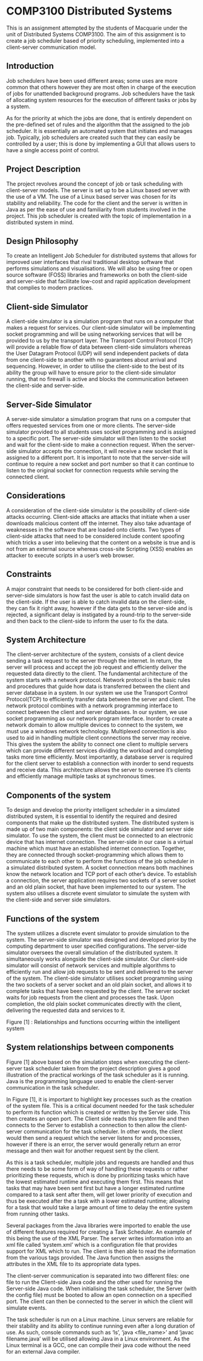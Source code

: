 # COMP3100 Distributed Systems

This is an assignment attempted by the students of Macquarie under the unit of Distributed Systems COMP3100. The aim of this assignment is to create a job scheduler based of priority scheduling, implemented into a client-server communication model.

## Introduction

Job schedulers have been used different areas; some uses are more common that others however they are most often in charge of the execution of jobs for unattended background programs. Job schedulers have the task of allocating system resources for the execution of different tasks or jobs by a system.

As for the priority at which the jobs are done, that is entirely dependent on the pre-defined set of rules and the algorithm that the assigned to the job scheduler. It is essentially an automated system that initiates and manages job. Typically, job schedulers are created such that they can easily be controlled by a user; this is done by implementing a GUI that allows users to have a single access point of control.

## Project Description

The project revolves around the concept of job or task scheduling with client-server models. The server is set up to be a Linux based server with the use of a VM. The use of a Linux based server was chosen for its stability and reliability. The code for the client and the server is written in Java as per the ease of use and familiarity from students involved in the project. This job scheduler is created with the topic of implementation in a distributed system in mind.

## Design Philosophy
To create an Intelligent Job Scheduler for distributed systems that allows for improved user interfaces that rival traditional desktop software that performs simulations and visualisations. We will also be using free or open source software (FOSS) libraries and frameworks on both the client-side and server-side that facilitate low-cost and rapid application development that complies to modern practices. 

## Client-side Simulator
A client-side simulator is a simulation program that runs on a computer that makes a request for services. Our client-side simulator will be implementing socket programming and will be using networking services that will be provided to us by the transport layer. The Transport Control Protocol (TCP) will provide a reliable flow of data between client-side simulators whereas the User Datagram Protocol (UDP) will send independent packets of data from one client-side to another with no guarantees about arrival and sequencing. However, in order to utilise the client-side to the best of its ability the group will have to ensure prior to the client-side simulator running,  that no firewall is active and blocks the communication between the client-side and server-side. 


## Server-Side Simulator
A server-side simulator a simulation program that runs on a computer that offers requested services from one or more clients. The server-side simulator provided to all students uses socket programming and is assigned to a specific port. The server-side simulator will then listen to the socket and wait for the client-side to make a connection request.  When the server-side simulator accepts the connection, it will receive a new socket that is assigned to a different port. It is important to note that the server-side will continue to require a new socket and port number so that it can continue to listen to the original socket for connection requests while serving the connected client. 

## Considerations
A consideration of the client-side simulator is the possibility of client-side attacks occurring. Client-side attacks are attacks that initiate when a user downloads malicious content off the internet. They also take advantage of weaknesses in the software that are loaded onto clients. Two types of client-side attacks that need to be considered include content spoofing which tricks a user into believing that the content on a website is true and is not from an external source whereas cross-site Scripting (XSS) enables an attacker to execute scripts in a user’s web browser. 

## Constraints 
A major constraint that needs to be considered for both client-side and server-side simulators is how fast the user is able to catch invalid data on the client-side. If the user is able to catch invalid data on the client-side, they can fix it right away, however if the data gets to the server-side and is rejected, a significant delay is instigated by a round-trip to the server-side and then back to the client-side to inform the user to fix the data. 

## System Architecture
The client-server architecture of the system, consists of a client device sending a task request to the server through the internet. In return, the server will process and accept the job request and efficiently deliver the requested data directly to the client. The fundamental architecture of the system starts with a network protocol. Network protocol is the basic rules and procedures that guide how data is transferred between the client and server database in a system. In our system we use the Transport Control Protocol(TCP) to efficiently transfer data between the server and client. The network protocol combines with a network programming interface to connect between the client and server databases. In our system, we use socket programming as our network program interface. Inorder to create a network domain to allow multiple devices to connect to the system, we must use a windows network technology. Multiplexed connection is also used to aid in handling multiple client connections the server may receive. This gives the system the ability to connect one client to multiple servers which can provide different services dividing the workload and completing tasks more time efficiently. Most importantly, a database server is required for the client server to establish a connection with inorder to send requests and receive data.  This architecture allows the server to oversee it’s clients and efficiently manage multiple tasks at synchronous times. 

## Components of the system 
To design and develop the priority intelligent scheduler in a simulated distributed system, it is essential to identify the required and desired components that make up the distributed system. The distributed system is made up of two main components: the client side simulator and server side simulator. To use the system, the client must be connected to an electronic device that has internet connection. The server-side in our case is a virtual machine which must have an established internet connection.  Together, they are connected through socket-programming which allows them to communicate to each other to perform the functions of the job scheduler in a simulated distributed system. A socket connection means both machines know the network location and TCP port of each other’s device. To establish a connection, the server application requires two sockets of a server socket and an old plain socket, that have been implemented to our system. The system also utilises a discrete event simulator to simulate the system with the client-side and server side simulators.

## Functions of the system 
The system utilizes a discrete event simulator to provide simulation to the system. The server-side simulator was designed and developed prior by the computing department to user specified configurations. The server-side simulator oversees the overall simulation of the distributed system. It simultaneously works alongside the client-side simulator. Our client-side simulator will consist of network services and multiple algorithms to efficiently run and allow job requests to be sent and delivered to the server of the system. The client-side simulator utilises socket programming using the two sockets of a server socket and an old plain socket, and allows it to complete tasks that have been requested by the client. The server socket waits for job requests from the client and processes the task. Upon completion, the old plain socket communicates directly with the client, delivering the requested data and services to it. 

Figure [1] : Relationships and functions occurring within the intelligent system 

## System relationships between components
Figure [1] above based on the simulation steps when executing the client-server task scheduler taken from the project description gives a good illustration of the practical workings of the task scheduler as it is running. Java is the programming language used to enable the client-server communication in the task scheduler. 

In Figure [1], it is important to highlight key processes such as the creation of the system file. This is a critical document needed for the task scheduler to perform its function which is created or written by the Server side. This then creates an open port. The Client side reads this system file and then connects to the Server to establish a connection to then allow the client-server communication for the task scheduler. In other words, the client would then send a request which the server listens for and processes, however if there is an error, the server would generally return an error message and then wait for another request sent by the client. 

As this is a task scheduler, multiple jobs and requests are handled and thus there needs to be some form of way of handling these requests or rather prioritizing these requests, which is done by prioritizing tasks which have the lowest estimated runtime and executing them first. This means that tasks that may have been sent first but have a longer estimated runtime compared to a task sent after them, will get lower priority of execution and thus be executed after the a task with a lower estimated runtime; allowing for a task that would take a large amount of time to delay the entire system from running other tasks.

Several packages from the Java libraries were imported to enable the use of different features required for creating a Task Scheduler. An example of this being the use of the XML Parser. The server writes information into an xml file called ‘system.xml’ which is a configuration file that provides support for XML which to run. The client is then able to read the information from the various tags provided. The Java function then assigns the attributes in the XML file to its appropriate data types.

The client-server communication is separated into two different files: one file to run the Client-side Java code and the other used for running the Server-side Java code. When initialising the task scheduler, the Server (with the config file) must be booted to allow an open connection on a specified port. The client can then be connected to the server in which the client will simulate events.

The task scheduler is run on a Linux machine. Linux servers are reliable for their stability and its ability to continue running even after a long duration of use. As such, console commands such as ‘ls’, ‘java <file_name>’ and ‘javac filename.java’ will be utilised allowing Java in a Linux environment. As the Linux terminal is a GCC, one can compile their java code without the need for an external Java compiler.



